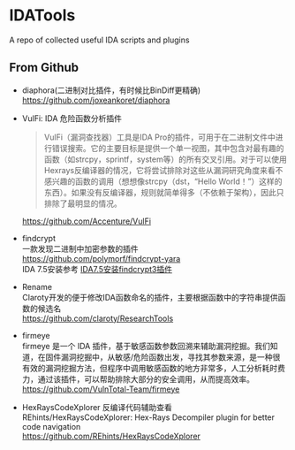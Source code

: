 # IDATools
A repo of collected useful IDA scripts and plugins


## From Github

- diaphora(二进制对比插件，有时候比BinDiff更精确)    
https://github.com/joxeankoret/diaphora

- VulFi: IDA 危险函数分析插件
  > VulFi（漏洞查找器）工具是IDA Pro的插件，可用于在二进制文件中进行错误搜索。它的主要目标是提供一个单一视图，其中包含对最有趣的函数（如strcpy，sprintf，system等）的所有交叉引用。对于可以使用Hexrays反编译器的情况，它将尝试排除对这些从漏洞研究角度来看不感兴趣的函数的调用（想想像strcpy（dst，“Hello World！”）这样的东西）。如果没有反编译器，规则就简单得多（不依赖于架构），因此只排除了最明显的情况。

  https://github.com/Accenture/VulFi

- findcrypt    
一款发现二进制中加密参数的插件    
https://github.com/polymorf/findcrypt-yara   
IDA 7.5安装参考 [IDA7.5安装findcrypt3插件](https://blog.csdn.net/weixin_45055269/article/details/112688365)

- Rename   
Claroty开发的便于修改IDA函数命名的插件，主要根据函数中的字符串提供函数的候选名    
https://github.com/claroty/ResearchTools

- firmeye   
firmeye 是一个 IDA 插件，基于敏感函数参数回溯来辅助漏洞挖掘。我们知道，在固件漏洞挖掘中，从敏感/危险函数出发，寻找其参数来源，是一种很有效的漏洞挖掘方法，但程序中调用敏感函数的地方非常多，人工分析耗时费力，通过该插件，可以帮助排除大部分的安全调用，从而提高效率。    
https://github.com/VulnTotal-Team/firmeye

- HexRaysCodeXplorer 反编译代码辅助查看   
REhints/HexRaysCodeXplorer: Hex-Rays Decompiler plugin for better code navigation    
https://github.com/REhints/HexRaysCodeXplorer
